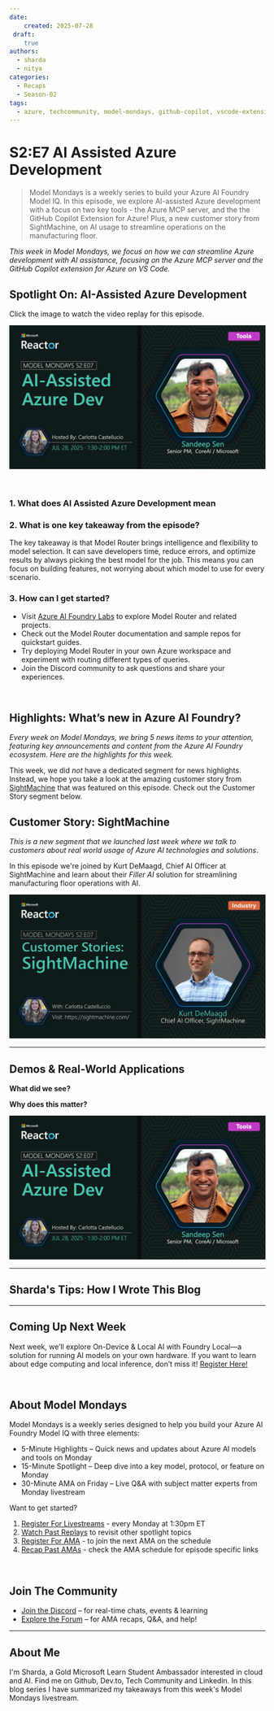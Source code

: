 ```yaml
---
date:
    created: 2025-07-28
 draft:
    true
authors:
  - sharda
  - nitya
categories:
  - Recaps
  - Season-02
tags:
  - azure, techcommunity, model-mondays, github-copilot, vscode-extension, mcp-server
---
```


# S2:E7 AI Assisted Azure Development

> Model Mondays is a weekly series to build your Azure AI Foundry Model IQ. In this episode, we explore AI-assisted Azure development with a focus on two key tools - the Azure MCP server, and the the GitHub Copilot Extension for Azure! Plus, a new customer story from SightMachine, on AI usage to streamline operations on the manufacturing floor.


_This week in Model Mondays, we focus on how we can streamline Azure development with AI assistance, focusing on the Azure MCP server and the GitHub Copilot extension for Azure on VS Code._

## Spotlight On: AI-Assisted Azure Development

Click the image to watch the video replay for this episode. 

[![Banner](../../season-02/img/S2-E7.png)](https://www.youtube.com/watch?v=mSrg1uP136g)

<!---
Here are the main topics covered in this spotlight:
- Why MCP Matters: Hype or Future?
- Azure MCP Server Explained
- GitHub Copilot for Azure Overview
- Live Demo: Azure MCP in VS Code
- Model Selection & Deployment via MCP
- How to Install Azure MCP Server
- Distribution Channels & Upcoming Support
-->


<br/>




### 1. What does AI Assisted Azure Development mean



### 2. What is one key takeaway from the episode?

The key takeaway is that Model Router brings intelligence and flexibility to model selection. It can save developers time, reduce errors, and optimize results by always picking the best model for the job. This means you can focus on building features, not worrying about which model to use for every scenario.

### 3. How can I get started?

- Visit [Azure AI Foundry Labs](https://ai.azure.com/labs) to explore Model Router and related projects.
- Check out the Model Router documentation and sample repos for quickstart guides.
- Try deploying Model Router in your own Azure workspace and experiment with routing different types of queries.
- Join the Discord community to ask questions and share your experiences.

<br/>



## Highlights: What’s new in Azure AI Foundry?

_Every week on Model Mondays, we bring 5 news items to your attention, featuring key announcements and content from the Azure AI Foundry ecosystem. Here are the highlights for this week._

This week, we did _not_ have a dedicated segment for news highlights. Instead, we hope you take a look at the amazing customer story from [SightMachine](https://sightmachine.com) that was featured on this episode. Check out the Customer Story segment below.



## Customer Story: SightMachine

_This is a new segment that we launched last week where we talk to customers about real world usage of Azure AI technologies and solutions_.

In this episode we're joined by Kurt DeMaagd, Chief AI Officer at SightMachine and learn about their _Filler AI_ solution for streamlining manufacturing floor operations with AI.


![Customer Story](./../../../docs/season-02/img/S2-E7-CustomerStories.png)

---

## Demos & Real-World Applications

**What did we see?**

**Why does this matter?**


![Demo](../../season-02/img/S2-E7.png)

---

## Sharda's Tips: How I Wrote This Blog

---

## Coming Up Next Week

Next week, we’ll explore On-Device & Local AI with Foundry Local—a solution for running AI models on your own hardware. If you want to learn about edge computing and local inference, don’t miss it! [Register Here!](https://aka.ms/model-mondays/rsvp)

<br/>

## About Model Mondays

Model Mondays is a weekly series designed to help you build your Azure AI Foundry Model IQ with three elements:

- 5-Minute Highlights – Quick news and updates about Azure AI models and tools on Monday
- 15-Minute Spotlight – Deep dive into a key model, protocol, or feature on Monday
- 30-Minute AMA on Friday – Live Q&A with subject matter experts from Monday livestream

Want to get started?

1. [Register For Livestreams](https://developer.microsoft.com/en-us/reactor/series/S-1485/?wt.mc_id=studentamb_263805) - every Monday at 1:30pm ET
1. [Watch Past Replays](https://aka.ms/model-mondays/playlist) to revisit other spotlight topics
1. [Register For AMA](https://aka.ms/model-mondays/chat) - to join the next AMA on the schedule
1. [Recap Past AMAs](https://aka.ms/model-mondays/forum) - check the AMA schedule for episode specific links

<br/>

## Join The Community

- [Join the Discord](https://discord.com/invite/QR3kaErCRx?wt.mc_id=studentamb_263805) – for real-time chats, events & learning
- [Explore the Forum](https://aka.ms/model-mondays/forum) – for AMA recaps, Q&A, and help!

---

## About Me

I'm Sharda, a Gold Microsoft Learn Student Ambassador interested in cloud and AI. Find me on Github, Dev.to, Tech Community and Linkedin. In this blog series I have summarized my takeaways from this week's Model Mondays livestream.
